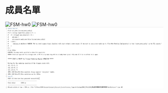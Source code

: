 <h1>成員名單</h1>
<img src="https://i.ibb.co/y6LqfMw/FSM-hw0.png" alt="FSM-hw0">
<img src="https://i.ibb.co/4pHkmpV/move-hw0.png" alt="FSM-hw0">

<img src="https://github.com/sanwich27/2019_FPGA_Design_Group4/blob/master/hw00/simulation%20messages/messages.JPG?raw=true" alt="FSM-hw0">
